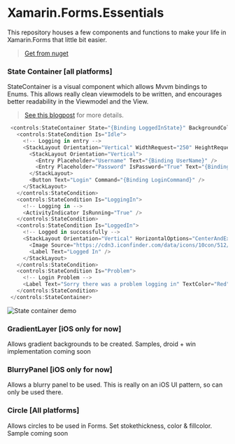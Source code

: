 # Xamarin.Forms.Essentials

This repository houses a few components and functions to make your life in Xamarin.Forms that little bit easier. 

>[Get from nuget](http://nuget.org/packages/Xamarin.Forms.Essentials.Controls/)

### State Container [all platforms]
StateContainer is a visual component which allows Mvvm bindings to Enums. This allows really clean viewmodels to be written, and encourages better readability in the Viewmodel and the View.

>[See this blogpost](http://blog.xdelivered.com/binding-state-mvvm-xamarin-forms) for more details.

```C#
 <controls:StateContainer State="{Binding LoggedInState}" BackgroundColor="White">
   <controls:StateCondition Is="Idle">
     <!-- Logging in entry -->
     <StackLayout Orientation="Vertical" WidthRequest="250" HeightRequest="150" HorizontalOptions="CenterAndExpand" VerticalOptions="CenterAndExpand">
       <StackLayout Orientation="Vertical">
         <Entry Placeholder="Username" Text="{Binding UserName}" />
         <Entry Placeholder="Password" IsPassword="True" Text="{Binding Password}" />
       </StackLayout>
       <Button Text="Login" Command="{Binding LoginCommand}" />
     </StackLayout>
   </controls:StateCondition>
   <controls:StateCondition Is="LoggingIn">
     <!-- Logging in -->
     <ActivityIndicator IsRunning="True" />
   </controls:StateCondition>
   <controls:StateCondition Is="LoggedIn">
     <!-- Logged in successfully -->
     <StackLayout Orientation="Vertical" HorizontalOptions="CenterAndExpand" VerticalOptions="CenterAndExpand">
       <Image Source="https://cdn3.iconfinder.com/data/icons/10con/512/checkmark_tick-128.png" WidthRequest="35" HeightRequest="35" />
       <Label Text="Logged In" />
     </StackLayout>
   </controls:StateCondition>
   <controls:StateCondition Is="Problem">
     <!-- Login Problem -->
     <Label Text="Sorry there was a problem logging in" TextColor="Red"></Label>
   </controls:StateCondition>
 </controls:StateContainer>
```

![State container demo](http://blog.xdelivered.com/wp-content/uploads/2016/02/statecontainer-1-1.gif)
  
### GradientLayer [iOS only for now]
Allows gradient backgrounds to be created.
Samples, droid + win implementation coming soon
  
### BlurryPanel [iOS only for now]
Allows a blurry panel to be used. This is really on an iOS UI pattern, so can only be used there.
  
### Circle [All platforms]
Allows circles to be used in Forms. Set stokethickness, color & fillcolor.
Sample coming soon
  
  
